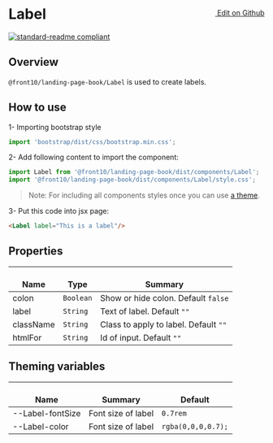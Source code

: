 <a style="float:right; margin-top: 30px;" target="_blank" href="https://github.com/front10/landing-page-book/edit/master/src/components/Label/README.md"> <img width="15px;" src="https://assets-cdn.github.com/images/icons/emoji/unicode/270f.png"/> Edit on Github
</a>

# Label

[![standard-readme compliant](https://img.shields.io/badge/standard--readme-OK-green.svg?style=flat-square)](https://github.com/RichardLitt/standard-readme)

## Overview

`@front10/landing-page-book/Label` is used to create labels.

## How to use

1- Importing bootstrap style

```js
import 'bootstrap/dist/css/bootstrap.min.css';
```

2- Add following content to import the component:

```js
import Label from '@front10/landing-page-book/dist/components/Label';
import '@front10/landing-page-book/dist/components/Label/style.css';
```

> Note: For including all components styles once you can use [a theme](https://github.com/front10/landing-page-book/wiki/Theming).

3- Put this code into jsx page:

```html
<Label label="This is a label"/>
```

## Properties

| </br>Name | </br>Type | </br>Summary                          |
| --------- | --------- | ------------------------------------- |
| colon     | `Boolean` | Show or hide colon. Default `false`   |
| label     | `String`  | Text of label. Default `""`           |
| className | `String`  | Class to apply to label. Default `""` |
| htmlFor   | `String`  | Id of input. Default `""`             |

## Theming variables

| </br>Name        | </br>Summary       | </br>Default        |
| ---------------- | ------------------ | ------------------- |
| --Label-fontSize | Font size of label | `0.7rem`            |
| --Label-color    | Font size of label | `rgba(0,0,0,0.7);`  |
